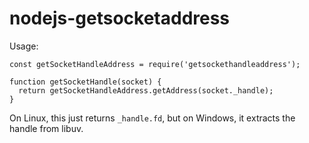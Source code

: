 # nodejs-getsocketaddress

Usage:

```
const getSocketHandleAddress = require('getsockethandleaddress');

function getSocketHandle(socket) {
  return getSocketHandleAddress.getAddress(socket._handle);
}
```

On Linux, this just returns `_handle.fd`, but on Windows, it extracts the handle from libuv.
